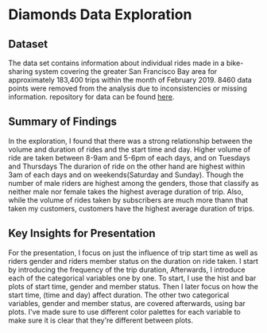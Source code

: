 # Diamonds Data Exploration

## Dataset

The data set contains information about individual rides made in a bike-sharing system 
covering the greater San Francisco Bay area for approximately 183,400 trips within 
the month of February 2019. 8460 data points were removed from the analysis 
due to inconsistencies or missing information.
repository for data can be found [here](https://video.udacity-data.com/topher/2020/October/5f91cf38_201902-fordgobike-tripdata/201902-fordgobike-tripdata.csv).


## Summary of Findings

In the exploration, I found that there was a strong relationship between the
volume and duration of rides and the start time and day. Higher volume of ride are taken between
8-9am and 5-6pm of each days, and on Tuesdays and Thursdays
The durarion of ride on the other hand are highest within 3am of each days and 
on weekends(Saturday and Sunday). Though the number of male riders are highest among the genders,
those that classify as neither male nor female takes the highest average duration of trip. Also, while 
the volume of rides taken by subscribers are much more thann that taken my customers, customers have the highest average duration of trips.


## Key Insights for Presentation

For the presentation, I focus on just the influence of trip start time as well as riders gender and riders member
status on the duration on ride taken. I start by introducing the frequency of the trip duration, Afterwards, I introduce each of the categorical variables one by one. To start, I use the hist and bar plots of start time, gender and member status. 
Then I later focus on how the start time, (time and day) affect duration. The other two categorical
variables, gender and member status, are covered afterwards, using bar plots. I've made
sure to use different color palettes for each variable to make sure it
is clear that they're different between plots.
